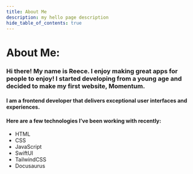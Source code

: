 ```yaml
---
title: About Me
description: my hello page description
hide_table_of_contents: true
---
```

<div class="about">
<h1> About Me:</h1>

<h3>Hi there! My name is Reece. I enjoy making great apps for people to enjoy! I started developing from a young age and decided to make my first website, Momentum.</h3>

<h4>I am a frontend developer that delivers exceptional user interfaces and experiences.</h4>

<h4> Here are a few technologies I’ve been working with recently:</h4>

<ul>
<li>HTML</li>
<li>CSS</li>
<li>JavaScript</li>
<li>SwiftUI</li>
<li>TailwindCSS</li>
<li>Docusaurus</li>
</ul>
</div>